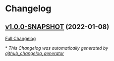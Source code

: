 # Changelog

## [v1.0.0-SNAPSHOT](https://github.com/NASA-PDS/big-data-crawler-server/tree/v1.0.0-SNAPSHOT) (2022-01-08)

[Full Changelog](https://github.com/NASA-PDS/big-data-crawler-server/compare/e5bc1897d0dbe974f5790094019612b3503cb5b9...v1.0.0-SNAPSHOT)



\* *This Changelog was automatically generated by [github_changelog_generator](https://github.com/github-changelog-generator/github-changelog-generator)*
